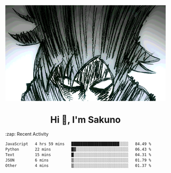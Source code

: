 <body>
<h1 align="center"></h1>
<br>
<div align="center">
<img width="auto" height="300" src="Img/mobFreakoutLonger.gif"/>
</div>
</div>
<h1 align="center">Hi 👋, I'm Sakuno</h1>
:zap: Recent Activity

<!--START_SECTION:waka-->

```txt
JavaScript   4 hrs 59 mins   █████████████████████░░░░   84.49 %
Python       22 mins         █▓░░░░░░░░░░░░░░░░░░░░░░░   06.43 %
Text         15 mins         █░░░░░░░░░░░░░░░░░░░░░░░░   04.31 %
JSON         6 mins          ▒░░░░░░░░░░░░░░░░░░░░░░░░   01.79 %
Other        4 mins          ▒░░░░░░░░░░░░░░░░░░░░░░░░   01.37 %
```

<!--END_SECTION:waka-->
